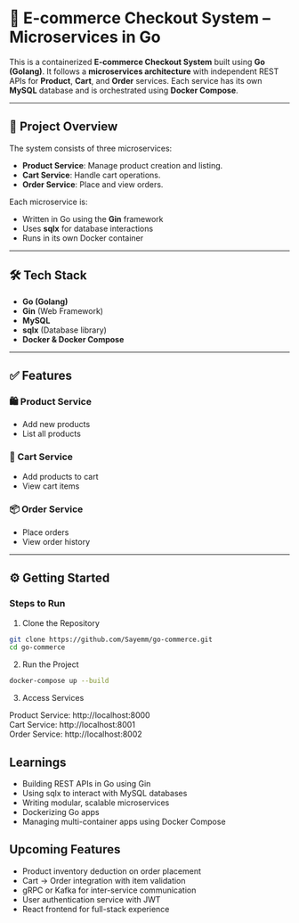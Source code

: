 # 🛒 E-commerce Checkout System – Microservices in Go

This is a containerized **E-commerce Checkout System** built using **Go (Golang)**. It follows a **microservices architecture** with independent REST APIs for **Product**, **Cart**, and **Order** services. Each service has its own **MySQL** database and is orchestrated using **Docker Compose**.

---

## 🚀 Project Overview

The system consists of three microservices:

- **Product Service**: Manage product creation and listing.
- **Cart Service**: Handle cart operations.
- **Order Service**: Place and view orders.

Each microservice is:

- Written in Go using the **Gin** framework
- Uses **sqlx** for database interactions
- Runs in its own Docker container

---

## 🛠 Tech Stack

- **Go (Golang)**
- **Gin** (Web Framework)
- **MySQL**
- **sqlx** (Database library)
- **Docker & Docker Compose**

---

## ✅ Features

### 🛍 Product Service
- Add new products
- List all products

### 🧺 Cart Service
- Add products to cart
- View cart items

### 📦 Order Service
- Place orders
- View order history

---

## ⚙️ Getting Started

### Steps to Run

1. Clone the Repository

```bash
git clone https://github.com/Sayemm/go-commerce.git
cd go-commerce
```

2. Run the Project

```bash
docker-compose up --build
```

3. Access Services

Product Service: http://localhost:8000  
Cart Service: http://localhost:8001  
Order Service: http://localhost:8002

## Learnings

- Building REST APIs in Go using Gin
- Using sqlx to interact with MySQL databases
- Writing modular, scalable microservices
- Dockerizing Go apps
- Managing multi-container apps using Docker Compose

## Upcoming Features

- Product inventory deduction on order placement
- Cart → Order integration with item validation
- gRPC or Kafka for inter-service communication
- User authentication service with JWT
- React frontend for full-stack experience
